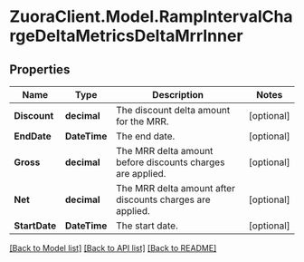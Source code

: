 # ZuoraClient.Model.RampIntervalChargeDeltaMetricsDeltaMrrInner

## Properties

Name | Type | Description | Notes
------------ | ------------- | ------------- | -------------
**Discount** | **decimal** | The discount delta amount for the MRR. | [optional] 
**EndDate** | **DateTime** | The end date. | [optional] 
**Gross** | **decimal** | The MRR delta amount before discounts charges are applied. | [optional] 
**Net** | **decimal** | The MRR delta amount after discounts charges are applied. | [optional] 
**StartDate** | **DateTime** | The start date. | [optional] 

[[Back to Model list]](../README.md#documentation-for-models) [[Back to API list]](../README.md#documentation-for-api-endpoints) [[Back to README]](../README.md)

